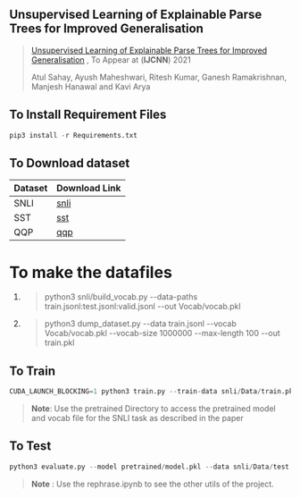 ## Unsupervised Learning of Explainable Parse Trees for Improved Generalisation

> [Unsupervised Learning of Explainable Parse Trees for Improved Generalisation](http://arxiv.org/abs/2104.04998) , To Appear at (__IJCNN__) 2021
> 
> Atul Sahay, Ayush Maheshwari, Ritesh Kumar, Ganesh Ramakrishnan, Manjesh Hanawal and Kavi Arya


## To Install Requirement Files

```python
pip3 install -r Requirements.txt
```
## To Download dataset

| Dataset | Download Link |
| --- | --- |
| SNLI | [snli](https://nlp.stanford.edu/projects/snli/snli_1.0.zip) |
| SST | [sst](http://nlp.stanford.edu/~socherr/stanfordSentimentTreebank.zip) |
| QQP | [qqp](https://www.kaggle.com/c/quora-question-pairs/data) |

# To make the datafiles
1. > python3 snli/build_vocab.py --data-paths train.jsonl:test.jsonl:valid.jsonl --out Vocab/vocab.pkl

2. > python3 dump_dataset.py --data train.jsonl --vocab Vocab/vocab.pkl --vocab-size 1000000 --max-length 100 --out train.pkl

## To Train 

```python
CUDA_LAUNCH_BLOCKING=1 python3 train.py --train-data snli/Data/train.pkl --valid-data snli/Data/val.pkl --glove snli/glove.840B.300d.txt --save-dir snli/SaveModel/dir/ --word-dim 300 --hidden-dim 300 --clf-hidden-dim 1024 --clf-num-layers 1 --batch-size 32 --max-epoch 20 --device cuda --intra-attention --batch-norm --bidirectional  --dropout 0.14
```

> **Note**: Use the pretrained Directory to access the pretrained model and vocab file for the SNLI task as described in the paper

## To Test

```python
python3 evaluate.py --model pretrained/model.pkl --data snli/Data/test.pkl --word-dim 300 --hidden-dim 300 --clf-hidden-dim 1024 --clf-num-layers 1 --leaf-rnn --batchnorm --dropout 0.1 --device cuda:0 --batch-size 32
```

> **Note** :  Use the rephrase.ipynb to see the other utils of the project. 

